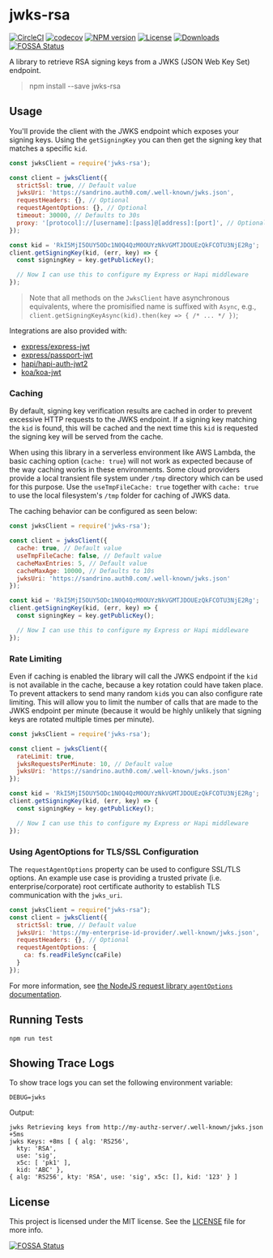 # jwks-rsa

[![CircleCI][circle-image]][circle-url]
[![codecov][codecov-image]][codecov-url]
[![NPM version][npm-image]][npm-url]
[![License][license-image]][license-url]
[![Downloads][downloads-image]][downloads-url]
[![FOSSA Status](https://app.fossa.com/api/projects/git%2Bgithub.com%2Fauth0%2Fnode-jwks-rsa.svg?type=shield)](https://app.fossa.com/projects/git%2Bgithub.com%2Fauth0%2Fnode-jwks-rsa?ref=badge_shield)

A library to retrieve RSA signing keys from a JWKS (JSON Web Key Set) endpoint.

> npm install --save jwks-rsa

## Usage

You'll provide the client with the JWKS endpoint which exposes your signing keys. Using the `getSigningKey` you can then get the signing key that matches a specific `kid`.

```js
const jwksClient = require('jwks-rsa');

const client = jwksClient({
  strictSsl: true, // Default value
  jwksUri: 'https://sandrino.auth0.com/.well-known/jwks.json',
  requestHeaders: {}, // Optional
  requestAgentOptions: {}, // Optional
  timeout: 30000, // Defaults to 30s
  proxy: '[protocol]://[username]:[pass]@[address]:[port]', // Optional
});

const kid = 'RkI5MjI5OUY5ODc1N0Q4QzM0OUYzNkVGMTJDOUEzQkFCOTU3NjE2Rg';
client.getSigningKey(kid, (err, key) => {
  const signingKey = key.getPublicKey();

  // Now I can use this to configure my Express or Hapi middleware
});
```

> Note that all methods on the `JwksClient` have asynchronous equivalents, where the promisified name is suffixed with `Async`, e.g., `client.getSigningKeyAsync(kid).then(key => { /* ... */ })`;

Integrations are also provided with:

 - [express/express-jwt](examples/express-demo)
 - [express/passport-jwt](examples/passport-demo)
 - [hapi/hapi-auth-jwt2](examples/hapi-demo)
 - [koa/koa-jwt](examples/koa-demo)

### Caching

By default, signing key verification results are cached in order to prevent excessive HTTP requests to the JWKS endpoint. If a signing key matching the `kid` is found, this will be cached and the next time this `kid` is requested the signing key will be served from the cache.  

When using this library in a serverless environment like AWS Lambda, the basic caching option (`cache: true`) will not work as expected because of the way caching works in these environments. Some cloud providers provide a local transient file system under `/tmp` directory which can be used for this purpose. Use the `useTmpFileCache: true` together with `cache: true` to use the local filesystem's `/tmp` folder for caching of JWKS data.

The caching behavior can be configured as seen below:

```js
const jwksClient = require('jwks-rsa');

const client = jwksClient({
  cache: true, // Default value
  useTmpFileCache: false, // Default value
  cacheMaxEntries: 5, // Default value
  cacheMaxAge: 10000, // Defaults to 10s
  jwksUri: 'https://sandrino.auth0.com/.well-known/jwks.json'
});

const kid = 'RkI5MjI5OUY5ODc1N0Q4QzM0OUYzNkVGMTJDOUEzQkFCOTU3NjE2Rg';
client.getSigningKey(kid, (err, key) => {
  const signingKey = key.getPublicKey();

  // Now I can use this to configure my Express or Hapi middleware
});
```

### Rate Limiting

Even if caching is enabled the library will call the JWKS endpoint if the `kid` is not available in the cache, because a key rotation could have taken place. To prevent attackers to send many random `kid`s you can also configure rate limiting. This will allow you to limit the number of calls that are made to the JWKS endpoint per minute (because it would be highly unlikely that signing keys are rotated multiple times per minute).

```js
const jwksClient = require('jwks-rsa');

const client = jwksClient({
  rateLimit: true,
  jwksRequestsPerMinute: 10, // Default value
  jwksUri: 'https://sandrino.auth0.com/.well-known/jwks.json'
});

const kid = 'RkI5MjI5OUY5ODc1N0Q4QzM0OUYzNkVGMTJDOUEzQkFCOTU3NjE2Rg';
client.getSigningKey(kid, (err, key) => {
  const signingKey = key.getPublicKey();

  // Now I can use this to configure my Express or Hapi middleware
});
```

### Using AgentOptions for TLS/SSL Configuration

The `requestAgentOptions` property can be used to configure SSL/TLS options. An
example use case is providing a trusted private (i.e. enterprise/corporate) root
certificate authority to establish TLS communication with the `jwks_uri`.

```js
const jwksClient = require("jwks-rsa");
const client = jwksClient({
  strictSsl: true, // Default value
  jwksUri: 'https://my-enterprise-id-provider/.well-known/jwks.json',
  requestHeaders: {}, // Optional
  requestAgentOptions: {
    ca: fs.readFileSync(caFile)
  }
});
```

For more information, see [the NodeJS request library `agentOptions`
documentation](https://github.com/request/request#using-optionsagentoptions).

## Running Tests

```
npm run test
```

## Showing Trace Logs

To show trace logs you can set the following environment variable:

```
DEBUG=jwks
```

Output:

```
jwks Retrieving keys from http://my-authz-server/.well-known/jwks.json +5ms
jwks Keys: +8ms [ { alg: 'RS256',
  kty: 'RSA',
  use: 'sig',
  x5c: [ 'pk1' ],
  kid: 'ABC' },
{ alg: 'RS256', kty: 'RSA', use: 'sig', x5c: [], kid: '123' } ]
```

## License

This project is licensed under the MIT license. See the [LICENSE](LICENSE) file for more info.

[circle-image]: https://img.shields.io/circleci/build/github/auth0/node-jwks-rsa/master?style=flat-square
[circle-url]: https://circleci.com/gh/auth0/node-jwks-rsa/tree/master
[codecov-image]: https://img.shields.io/codecov/c/github/auth0/node-jwks-rsa?style=flat-square
[codecov-url]: https://codecov.io/gh/auth0/node-jwks-rsa
[npm-image]: https://img.shields.io/npm/v/jwks-rsa.svg?style=flat-square
[npm-url]: https://npmjs.org/package/jwks-rsa
[license-image]: http://img.shields.io/npm/l/jwks-rsa.svg?style=flat-square
[license-url]: #license
[downloads-image]: http://img.shields.io/npm/dm/jwks-rsa.svg?style=flat-square
[downloads-url]: https://npmjs.org/package/jwks-rsa


[![FOSSA Status](https://app.fossa.com/api/projects/git%2Bgithub.com%2Fauth0%2Fnode-jwks-rsa.svg?type=large)](https://app.fossa.com/projects/git%2Bgithub.com%2Fauth0%2Fnode-jwks-rsa?ref=badge_large)
